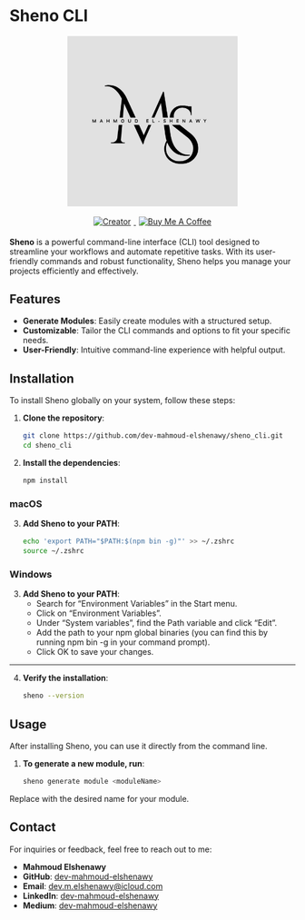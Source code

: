 # Sheno CLI

<div style="text-align: center;">
    <img src="./assets/logo.png" alt="Sheno CLI" width="300" style="margin-bottom: 10px;"/> 
    <div>
        <a href="https://www.linkedin.com/in/dev-mahmoud-elshenawy/">
            <img src="https://img.shields.io/badge/Creator-Mahmoud%20El%20Shenawy-blue" alt="Creator" style="margin: 5px;">
        </a>
        <a href="https://www.buymeacoffee.com/m.elshenawy" target="_blank">
            <img src="https://cdn.buymeacoffee.com/buttons/default-orange.png" alt="Buy Me A Coffee" height="30" width="174" style="margin: 5px;">
        </a>
    </div>
</div>

**Sheno** is a powerful command-line interface (CLI) tool designed to streamline your workflows and automate repetitive tasks. With its user-friendly commands and robust functionality, Sheno helps you manage your projects efficiently and effectively.

## Features

- **Generate Modules**: Easily create modules with a structured setup.
- **Customizable**: Tailor the CLI commands and options to fit your specific needs.
- **User-Friendly**: Intuitive command-line experience with helpful output.

## Installation

To install Sheno globally on your system, follow these steps:

1. **Clone the repository**:
   ```bash
   git clone https://github.com/dev-mahmoud-elshenawy/sheno_cli.git
   cd sheno_cli
   ```

2. **Install the dependencies**:
   ```bash
   npm install
   ```   

### macOS

3. **Add Sheno to your PATH**:
   ```bash
   echo 'export PATH="$PATH:$(npm bin -g)"' >> ~/.zshrc
   source ~/.zshrc
   ```   

### Windows

3. **Add Sheno to your PATH**:
	- Search for “Environment Variables” in the Start menu.
	- Click on “Environment Variables”.
	- Under “System variables”, find the Path variable and click “Edit”.
	- Add the path to your npm global binaries (you can find this by running npm bin -g in your command prompt).
	- Click OK to save your changes.

***

4. **Verify the installation**:
   ```bash
   sheno --version
   ```      


## Usage

After installing Sheno, you can use it directly from the command line.

1. **To generate a new module, run**:
   ```bash
   sheno generate module <moduleName>
   ```    

Replace <moduleName> with the desired name for your module.


## Contact

For inquiries or feedback, feel free to reach out to me:

- **Mahmoud Elshenawy**
- **GitHub**: [dev-mahmoud-elshenawy](https://github.com/dev-mahmoud-elshenawy)
- **Email**: [dev.m.elshenawy@icloud.com](mailto:dev.m.elshenawy@icloud.com)
- **LinkedIn**: [dev-mahmoud-elshenawy](https://www.linkedin.com/in/dev-mahmoud-elshenawy)
- **Medium**: [dev-mahmoud-elshenawy](https://medium.com/@dev-mahmoud-elshenawy)